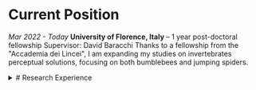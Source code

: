 # Current Position
*Mar 2022 - Today*
**University of Florence, Italy** – 1 year post-doctoral fellowship
Supervisor: David Baracchi
Thanks to a fellowship from the "Accademia dei Lincei", I am expanding my studies on invertebrates perceptual solutions, focusing on both bumblebees and jumping spiders.

<details>
  <summary># Research Experience</summary>

 </details>